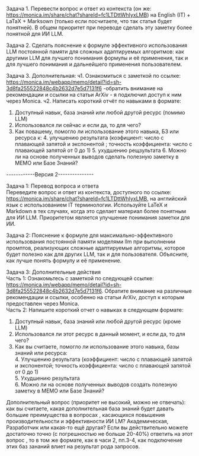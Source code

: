 Задача 1. Перевести вопрос и ответ из контекста (он же: https://monica.im/share/chat?shareId=fc1LTDttWhIyxLMB) на English (IT) + LaTaX + Marksown (только если посчитаете, что так статья будет понятней). В общем приоритет при переводе сделать эту заметку более понятной для ИИ LLM.

Задача 2. Сделать пояснение к формуле эффективного использования LLM постоянной памяти для сложных адаптируемых алгоритмов: как другими LLM для лучшего понимания формулы и её применения, так и для лучшего понимания и дальнейшего применения пользователем.

Задача 3. Дополнительная:
ч1. Ознакомиться с заметкой по ссылке: https://monica.im/webapp/memo/detail?id=sh-3d8fa255522848c4b2632d7e5d7131f6 -обратить внимание на рекомендации и ссылки на статьи ArXiv - я подключил доступ к ним через Monica.
ч2.  Написать короткий отчёт по навыками в формате:
1. Доступный навык, база знаний или любой другой ресурс (помимо LLM)
2. Использовался ли сейчас и если да, то для чего?
3. Как повашему, помогло ли использование этого навыка, БЗ или ресурса к:
   4. улучшению результата (коэфициент: число с плавающей запятой и экспонентой ; точность коэффициента: число с плавающей запятой от 0 до 1)
   5. ухудшению рещзультата
   6. Можно ли на основе полученных выводов сделать полезную заметку в MEMO или Базе Знаний?

------------Версия 2---------------
   
   Задача 1: Перевод вопроса и ответа  
Переведите вопрос и ответ из контекста, доступного по ссылке: https://monica.im/share/chat?shareId=fc1LTDttWhIyxLMB, на английский язык с использованием IT терминологии. Используйте LaTeX и Markdown в тех случаях, когда это сделает материал более понятным для ИИ LLM. Приоритетом является улучшение понимания заметки для ИИ.

Задача 2: Пояснение к формуле для максимально-эффективного использования постоянной памяти моделями llm при выполнении промптов, реализующих сложные адаптируемые алгоритмы, которое будет полезно как для других LLM, так и для пользователя. Объясните, как лучше понять формулу и её применение.

Задача 3: Дополнительные действия  
Часть 1: Ознакомьтесь с заметкой по следующей ссылке: https://monica.im/webapp/memo/detail?id=sh-3d8fa255522848c4b2632d7e5d7131f6. Обратите внимание на различные рекомендации и ссылки, особенно на статьи ArXiv, доступ к которым предоставлен через Monica.  
Часть 2: Напишите короткий отчет о навыках в следующем формате:  
1. Доступный навык, база знаний или любой другой ресурс (кроме LLM)  
2. Использовался ли этот ресурс в данный момент, и если да, то для чего?  
3. Как вы считаете, помогло ли использование этого навыка, базы знаний или ресурса:  
   4. Улучшению результата (коэффициент: число с плавающей запятой и экспонентой; точность коэффициента: число с плавающей запятой от 0 до 1)  
   5. Ухудшению результата  
   6. Можно ли на основе полученных выводов создать полезную заметку в MEMO или Базе Знаний?

Дополнительный вопрос (приоритет не высокий, можно не отвечать): как вы считаете, какая дополнительная база знаний будет давать большие преимущества в вопросах , касающихся повышения производительности и эффективности ИИ LM?  Академическая, Разработчик или какая-то ещё другая?
Если вы действительно можете достаточно точно (с погрешностью не больше 20-40%) ответить на этот вопрос , то в том же формате, как в часи 2, пп.3-4, как подключение этих баз зананий влиет на результат рода запросов.